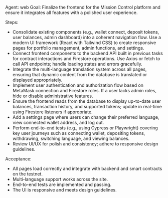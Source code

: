 Agent: web
Goal: Finalize the frontend for the Mission Control platform and ensure it integrates all features with a polished user experience.

Steps:
- Consolidate existing components (e.g., wallet connect, deposit tokens, user balances, admin dashboard) into a coherent navigation flow. Use a modern UI framework (React with Tailwind CSS) to create responsive pages for portfolio management, admin functions, and settings.
- Connect frontend components to the backend API built in previous tasks for contract interactions and Firestore operations. Use Axios or fetch to call API endpoints; handle loading states and errors gracefully.
- Integrate the multi-language translation system across all pages, ensuring that dynamic content from the database is translated or displayed appropriately.
- Implement user authentication and authorization flow based on MetaMask connection and Firestore roles. If a user lacks admin roles, hide or disable administrative features.
- Ensure the frontend reads from the database to display up-to-date user balances, transaction history, and supported tokens; update in real-time using Firestore listeners if appropriate.
- Add a settings page where users can change their preferred language, view connected wallet address, and log out.
- Perform end-to-end tests (e.g., using Cypress or Playwright) covering key user journeys such as connecting wallet, depositing tokens, withdrawing, switching language, and viewing balances.
- Review UI/UX for polish and consistency; adhere to responsive design guidelines.

Acceptance:
- All pages load correctly and integrate with backend and smart contracts on the testnet.
- Multi-language support works across the site.
- End-to-end tests are implemented and passing.
- The UI is responsive and meets design guidelines.
